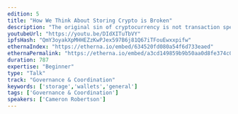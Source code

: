 ```yaml
---
edition: 5
title: "How We Think About Storing Crypto is Broken"
description: "The original sin of cryptocurrency is not transaction speed, poor anonymity, volatility or a high Gini coefficient -- it's a digital format which is confusing to use, easily delegated to centralized exchanges and, most importantly, reliant on multiple layers of software and hardware trust. What if instead Bitcoin and Ethereum were like cash, a physical format that billions of people are intimately familiar with? To achieve a viable physical cryptocurrency, however, we need radically open hardware with cryptographically-secured guarantees of their face value and uniqueness anchored in silicon. We propose a novel, low cost, physical format for cryptocurrency -- more appropriately \"cryptocash\" -- that's intuitive to use and allows for free, anonymous, and instantaneously final transactions. By isolating cryptographic key material and operations from software and firmware in secure silicon, we can build a new hardware foundation that supports not only self-ownership of crypto assets, but broadly serves to secure the secrets users need for participation in the decentralized web. We'll hone in how shared trust in hardware and chips must ultimately be quantified through crypto-economic incentives such that we can move away from manufacturers that willfully or ineptly include backdoors in their products."
youtubeUrl: "https://youtu.be/DIdXITuTbVY"
ipfsHash: "QmY3oyakXpMHHEZzKwPJex597B6j81Q67iTFouEwxxpifw"
ethernaIndex: "https://etherna.io/embed/634520fd080a54f6d733eaed"
ethernaPermalink: "https://etherna.io/embed/a3cd149859b9b50aa0d8fe374c06a19a5b3f7dc4b0eea2f322a7cd4a5c48c0be"
duration: 787
expertise: "Beginner"
type: "Talk"
track: "Governance & Coordination"
keywords: ['storage','wallets','general']
tags: ['Governance & Coordination']
speakers: ['Cameron Robertson']
---
```

